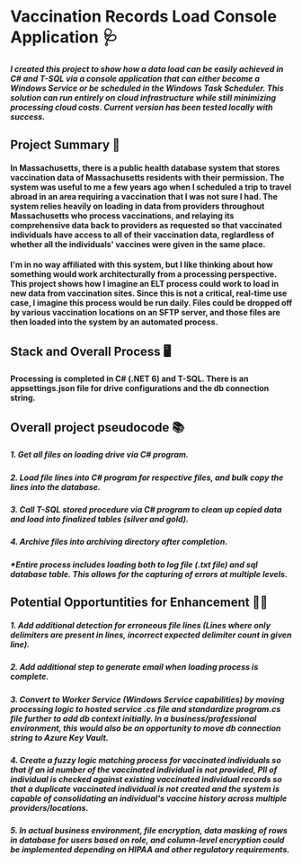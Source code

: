 # Vaccination Records Load Console Application :stethoscope: 	

##### *I created this project to show how a data load can be easily achieved in C# and T-SQL via a console application that can either become a Windows Service or be scheduled in the Windows Task Scheduler. This solution can run entirely on cloud infrastructure while still minimizing processing cloud costs. Current version has been tested locally with success.*

## Project Summary :scroll:

#### In Massachusetts, there is a public health database system that stores vaccination data of Massachusetts residents with their permission. The system was useful to me a few years ago when I scheduled a trip to travel abroad in an area requiring a vaccination that I was not sure I had. The system relies heavily on loading in data from providers throughout Massachusetts who process vaccinations, and relaying its comprehensive data back to providers as requested so that vaccinated individuals have access to all of their vaccination data, reglardless of whether all the individuals' vaccines were given in the same place. 

#### I'm in no way affiliated with this system, but I like thinking about how something would work architecturally from a processing perspective. This project shows how I imagine an ELT process could work to load in new data from vaccination sites. Since this is not a critical, real-time use case, I imagine this process would be run daily. Files could be dropped off by various vaccination locations on an SFTP server, and those files are then loaded into the system by an automated process. 

## Stack and Overall Process :desktop_computer:

#### Processing is completed in C# (.NET 6) and T-SQL. There is an appsettings.json file for drive configurations and the db connection string. 

## Overall project pseudocode :books:

##### 1. Get all files on loading drive via C# program. 
##### 2. Load file lines into C# program for respective files, and bulk copy the lines into the database. 
##### 3. Call T-SQL stored procedure via C# program to clean up copied data and load into finalized tables (silver and gold). 
##### 4. Archive files into archiving directory after completion. 

##### *Entire process includes loading both to log file (.txt file) and sql database table. This allows for the capturing of errors at multiple levels. 

## Potential Opportuntities for Enhancement :mage_woman:

##### 1. Add additional detection for erroneous file lines (Lines where only delimiters are present in lines, incorrect expected delimiter count in given line). 
##### 2. Add additional step to generate email when loading process is complete. 
##### 3. Convert to Worker Service (Windows Service capabilities) by moving processing logic to hosted service .cs file and standardize program.cs file further to add db context initially. In a business/professional environment, this would also be an opportunity to move db connection string to Azure Key Vault. 
##### 4. Create a fuzzy logic matching process for vaccinated individuals so that if an id number of the vaccinated individual is not provided, PII of individual is checked against existing vaccinated individual records so that a duplicate vaccinated individual is not created and the system is capable of consolidating an individual's vaccine history across multiple providers/locations. 
##### 5. In actual business environment, file encryption, data masking of rows in database for users based on role, and column-level encryption could be implemented depending on HIPAA and other regulatory requirements. 
